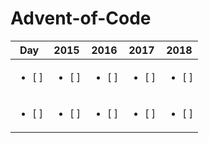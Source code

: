 # Advent-of-Code

| Day | 2015 | 2016 | 2017 | 2018 |
| :-: | :-: | :-: | :-: | :-: |
| <ul><li> [ ] </li></ul> | <ul><li> [ ] </li></ul> | <ul><li> [ ] </li></ul> | <ul><li> [ ] </li></ul> | <ul><li> [ ] </li></ul> |
| <ul><li> [ ] </li></ul> | <ul><li> [ ] </li></ul> | <ul><li> [ ] </li></ul> | <ul><li> [ ] </li></ul> | <ul><li> [ ] </li></ul> |
